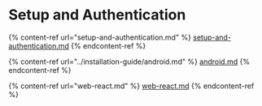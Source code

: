 # Setup and Authentication

{% content-ref url="setup-and-authentication.md" %}
[setup-and-authentication.md](setup-and-authentication.md)
{% endcontent-ref %}

{% content-ref url="../installation-guide/android.md" %}
[android.md](../installation-guide/android.md)
{% endcontent-ref %}

{% content-ref url="web-react.md" %}
[web-react.md](web-react.md)
{% endcontent-ref %}

